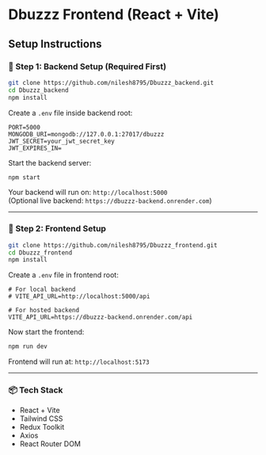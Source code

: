 # Dbuzzz Frontend (React + Vite)

## Setup Instructions

### 🔧 Step 1: Backend Setup (Required First)

```bash
git clone https://github.com/nilesh8795/Dbuzzz_backend.git
cd Dbuzzz_backend
npm install
```

Create a `.env` file inside backend root:

```env
PORT=5000
MONGODB_URI=mongodb://127.0.0.1:27017/dbuzzz
JWT_SECRET=your_jwt_secret_key
JWT_EXPIRES_IN=
```

Start the backend server:

```bash
npm start
```

Your backend will run on: `http://localhost:5000`  
(Optional live backend: `https://dbuzzz-backend.onrender.com`)

---

### 🚀 Step 2: Frontend Setup

```bash
git clone https://github.com/nilesh8795/Dbuzzz_frontend.git
cd Dbuzzz_frontend
npm install
```

Create a `.env` file in frontend root:

```env
# For local backend
# VITE_API_URL=http://localhost:5000/api

# For hosted backend
VITE_API_URL=https://dbuzzz-backend.onrender.com/api
```

Now start the frontend:

```bash
npm run dev
```

Frontend will run at: `http://localhost:5173`

---

### 📦 Tech Stack

- React + Vite
- Tailwind CSS
- Redux Toolkit
- Axios
- React Router DOM

